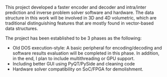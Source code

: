 This project developed a faster encoder and decoder and intra/inter prediction and inverse problem solver software and hardware.
The data structure in this work will be involved in 3D and 4D volumetric, which are traditional distinguishing features that are mostly found in vector-based data structures.

The project has been established to be 3 phases as the following:
  - Old DOS execution-style: A basic peripheral for encoding/decoding and software results evaluation will be completed in this phase. In addition, in the end, I plan to include multithreading or GPU support.
  - Including better GUI using PyQT/PySide and cleaning code
  - Hardware solver compatibility on SoC/FPGA for demolishment.
